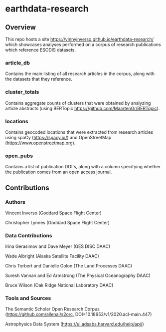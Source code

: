 # earthdata-research

## Overview

This repo hosts a site https://vinnyinverso.github.io/earthdata-research/ which showcases analyses performed on a 
corpus of research publications which reference ESODIS datasets.

### article_db
Contains the main listing of all research articles in the corpus, along with the datasets that they reference.

### cluster_totals
Contains aggregate counts of clusters that were obtained by analyzing article abstracts (using BERTopic https://github.com/MaartenGr/BERTopic).

### locations
Contains geocoded locations that were extracted from research articles using spaCy (https://spacy.io/) and OpenStreetMap (https://www.openstreetmap.org).

### open_pubs
Contains a list of publication DOI's, along with a column specifying whether the publication comes from an open access journal.

## Contributions

### Authors
Vincent Inverso (Goddard Space Flight Center)

Christopher Lynnes (Goddard Space Flight Center)

### Data Contributions
Irina Gerasimov and Dave Meyer (GES DISC DAAC)

Wade Albright (Alaska Satellite Facility DAAC) 

Chris Torbert and Danielle Golon (The Land Processes DAAC)

Suresh Vannan and Ed Armstrong (The Physical Oceanography DAAC) 

Bruce Wilson (Oak Ridge National Laboratory DAAC)

### Tools and Sources
The Semantic Scholar Open Research Corpus (https://github.com/allenai/s2orc, DOI=10.18653/v1/2020.acl-main.447)

Astrophysics Data System (https://ui.adsabs.harvard.edu/help/api/)
